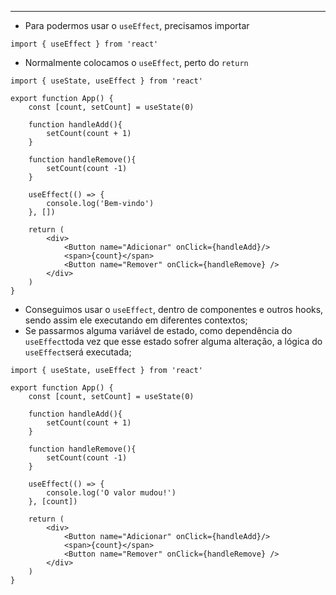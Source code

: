 ___
- Para podermos usar o `useEffect`, precisamos importar
```tsx
import { useEffect } from 'react'
```
- Normalmente colocamos o `useEffect`, perto do `return`
```tsx
import { useState, useEffect } from 'react'

export function App() {
	const [count, setCount] = useState(0)

	function handleAdd(){
		setCount(count + 1)
	}

	function handleRemove(){
		setCount(count -1)
	}

	useEffect(() => {
		console.log('Bem-vindo')
	}, [])

	return (
		<div>
			<Button name="Adicionar" onClick={handleAdd}/>
			<span>{count}</span>
			<Button name="Remover" onClick={handleRemove} />
		</div>
	)
}
```
- Conseguimos usar o `useEffect`, dentro de componentes e outros hooks, sendo assim ele executando em diferentes contextos;
- Se passarmos alguma variável de estado, como dependência do `useEffect`toda vez que esse estado sofrer alguma alteração, a lógica do `useEffect`será executada;
```tsx
import { useState, useEffect } from 'react'

export function App() {
	const [count, setCount] = useState(0)

	function handleAdd(){
		setCount(count + 1)
	}

	function handleRemove(){
		setCount(count -1)
	}

	useEffect(() => {
		console.log('O valor mudou!')
	}, [count])

	return (
		<div>
			<Button name="Adicionar" onClick={handleAdd}/>
			<span>{count}</span>
			<Button name="Remover" onClick={handleRemove} />
		</div>
	)
}
```